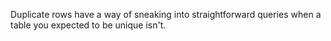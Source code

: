 Duplicate rows have a way of sneaking into straightforward queries when a table you expected to be unique isn't.